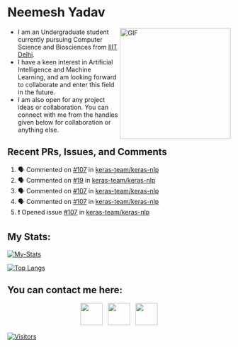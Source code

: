 # Neemesh Yadav

<img align="right" alt="GIF" src="https://c.tenor.com/UZJd1pjj4NMAAAAC/surprised-pikachu.gif" width="250"/>

- I am an Undergraduate student currently pursuing Computer Science and Biosciences from [IIIT Delhi](https://www.iiitd.ac.in/).</br>
- I have a keen interest in Artificial Intelligence and Machine Learning, and am looking forward to collaborate and enter this field in the future.</br>
- I am also open for any project ideas or collaboration. You can connect with me from the handles given below for collaboration or anything else.

## Recent PRs, Issues, and Comments
<!--START_SECTION:activity-->
1. 🗣 Commented on [#107](https://github.com/keras-team/keras-nlp/issues/107) in [keras-team/keras-nlp](https://github.com/keras-team/keras-nlp)
2. 🗣 Commented on [#19](https://github.com/keras-team/keras-nlp/issues/19) in [keras-team/keras-nlp](https://github.com/keras-team/keras-nlp)
3. 🗣 Commented on [#107](https://github.com/keras-team/keras-nlp/issues/107) in [keras-team/keras-nlp](https://github.com/keras-team/keras-nlp)
4. 🗣 Commented on [#107](https://github.com/keras-team/keras-nlp/issues/107) in [keras-team/keras-nlp](https://github.com/keras-team/keras-nlp)
5. ❗️ Opened issue [#107](https://github.com/keras-team/keras-nlp/issues/107) in [keras-team/keras-nlp](https://github.com/keras-team/keras-nlp)
<!--END_SECTION:activity-->

## My Stats:

[![My-Stats](https://github-readme-stats.vercel.app/api?username=Stealth-py&theme=radical&show_icons=true&layout=compact&height=30)](https://github.com/Stealth-py)

[![Top Langs](https://github-readme-stats.vercel.app/api/top-langs/?username=Stealth-py&theme=radical&layout=compact)](https://github.com/Stealth-py)

## You can contact me here:
<p align = "center">
  <a href = "https://twitter.com/NeemeshYadav" target = "_blank" rel = "noopener noreferrer"><img src="https://img.icons8.com/plasticine/100/000000/twitter.png" width="50"/></a>
  &nbsp; <a href = "https://www.linkedin.com/in/neemeshyadav/" target = "_blank" rel = "noopener noreferrer"><img src = "https://img.icons8.com/plasticine/100/000000/linkedin.png" width="50"/></a>
  &nbsp; <a href = "mailto:generalom1234@gmail.com" target = "_blank" rel = "noopener noreferrer"><img src = "https://img.icons8.com/plasticine/100/000000/gmail.png" width="50"/></a>
</p>
  
[![Visitors](https://visitor-badge.glitch.me/badge?page_id=Stealth-py.Stealth-py)](https://visitor-badge.glitch.me/badge?page_id=Stealth-py.Stealth-py)
